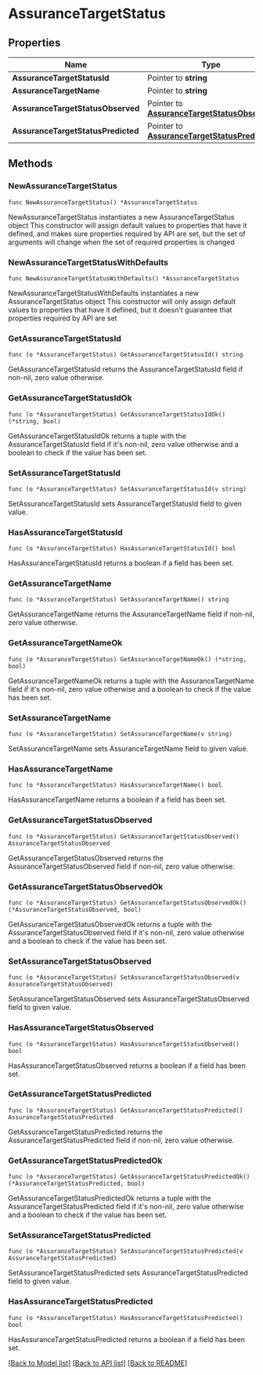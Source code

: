 # AssuranceTargetStatus

## Properties

Name | Type | Description | Notes
------------ | ------------- | ------------- | -------------
**AssuranceTargetStatusId** | Pointer to **string** |  | [optional] 
**AssuranceTargetName** | Pointer to **string** |  | [optional] 
**AssuranceTargetStatusObserved** | Pointer to [**AssuranceTargetStatusObserved**](AssuranceTargetStatusObserved.md) |  | [optional] 
**AssuranceTargetStatusPredicted** | Pointer to [**AssuranceTargetStatusPredicted**](AssuranceTargetStatusPredicted.md) |  | [optional] 

## Methods

### NewAssuranceTargetStatus

`func NewAssuranceTargetStatus() *AssuranceTargetStatus`

NewAssuranceTargetStatus instantiates a new AssuranceTargetStatus object
This constructor will assign default values to properties that have it defined,
and makes sure properties required by API are set, but the set of arguments
will change when the set of required properties is changed

### NewAssuranceTargetStatusWithDefaults

`func NewAssuranceTargetStatusWithDefaults() *AssuranceTargetStatus`

NewAssuranceTargetStatusWithDefaults instantiates a new AssuranceTargetStatus object
This constructor will only assign default values to properties that have it defined,
but it doesn't guarantee that properties required by API are set

### GetAssuranceTargetStatusId

`func (o *AssuranceTargetStatus) GetAssuranceTargetStatusId() string`

GetAssuranceTargetStatusId returns the AssuranceTargetStatusId field if non-nil, zero value otherwise.

### GetAssuranceTargetStatusIdOk

`func (o *AssuranceTargetStatus) GetAssuranceTargetStatusIdOk() (*string, bool)`

GetAssuranceTargetStatusIdOk returns a tuple with the AssuranceTargetStatusId field if it's non-nil, zero value otherwise
and a boolean to check if the value has been set.

### SetAssuranceTargetStatusId

`func (o *AssuranceTargetStatus) SetAssuranceTargetStatusId(v string)`

SetAssuranceTargetStatusId sets AssuranceTargetStatusId field to given value.

### HasAssuranceTargetStatusId

`func (o *AssuranceTargetStatus) HasAssuranceTargetStatusId() bool`

HasAssuranceTargetStatusId returns a boolean if a field has been set.

### GetAssuranceTargetName

`func (o *AssuranceTargetStatus) GetAssuranceTargetName() string`

GetAssuranceTargetName returns the AssuranceTargetName field if non-nil, zero value otherwise.

### GetAssuranceTargetNameOk

`func (o *AssuranceTargetStatus) GetAssuranceTargetNameOk() (*string, bool)`

GetAssuranceTargetNameOk returns a tuple with the AssuranceTargetName field if it's non-nil, zero value otherwise
and a boolean to check if the value has been set.

### SetAssuranceTargetName

`func (o *AssuranceTargetStatus) SetAssuranceTargetName(v string)`

SetAssuranceTargetName sets AssuranceTargetName field to given value.

### HasAssuranceTargetName

`func (o *AssuranceTargetStatus) HasAssuranceTargetName() bool`

HasAssuranceTargetName returns a boolean if a field has been set.

### GetAssuranceTargetStatusObserved

`func (o *AssuranceTargetStatus) GetAssuranceTargetStatusObserved() AssuranceTargetStatusObserved`

GetAssuranceTargetStatusObserved returns the AssuranceTargetStatusObserved field if non-nil, zero value otherwise.

### GetAssuranceTargetStatusObservedOk

`func (o *AssuranceTargetStatus) GetAssuranceTargetStatusObservedOk() (*AssuranceTargetStatusObserved, bool)`

GetAssuranceTargetStatusObservedOk returns a tuple with the AssuranceTargetStatusObserved field if it's non-nil, zero value otherwise
and a boolean to check if the value has been set.

### SetAssuranceTargetStatusObserved

`func (o *AssuranceTargetStatus) SetAssuranceTargetStatusObserved(v AssuranceTargetStatusObserved)`

SetAssuranceTargetStatusObserved sets AssuranceTargetStatusObserved field to given value.

### HasAssuranceTargetStatusObserved

`func (o *AssuranceTargetStatus) HasAssuranceTargetStatusObserved() bool`

HasAssuranceTargetStatusObserved returns a boolean if a field has been set.

### GetAssuranceTargetStatusPredicted

`func (o *AssuranceTargetStatus) GetAssuranceTargetStatusPredicted() AssuranceTargetStatusPredicted`

GetAssuranceTargetStatusPredicted returns the AssuranceTargetStatusPredicted field if non-nil, zero value otherwise.

### GetAssuranceTargetStatusPredictedOk

`func (o *AssuranceTargetStatus) GetAssuranceTargetStatusPredictedOk() (*AssuranceTargetStatusPredicted, bool)`

GetAssuranceTargetStatusPredictedOk returns a tuple with the AssuranceTargetStatusPredicted field if it's non-nil, zero value otherwise
and a boolean to check if the value has been set.

### SetAssuranceTargetStatusPredicted

`func (o *AssuranceTargetStatus) SetAssuranceTargetStatusPredicted(v AssuranceTargetStatusPredicted)`

SetAssuranceTargetStatusPredicted sets AssuranceTargetStatusPredicted field to given value.

### HasAssuranceTargetStatusPredicted

`func (o *AssuranceTargetStatus) HasAssuranceTargetStatusPredicted() bool`

HasAssuranceTargetStatusPredicted returns a boolean if a field has been set.


[[Back to Model list]](../README.md#documentation-for-models) [[Back to API list]](../README.md#documentation-for-api-endpoints) [[Back to README]](../README.md)


